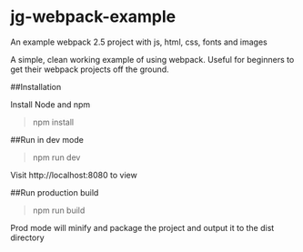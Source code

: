 # jg-webpack-example
An example webpack 2.5 project with js, html, css, fonts and images

A simple, clean working example of using webpack. Useful for beginners to get their webpack projects off the ground.

##Installation

Install Node and npm

> npm install

##Run in dev mode

 > npm run dev

Visit http://localhost:8080 to view

##Run production build

> npm run build

Prod mode will minify and package the project and output it to the dist directory

